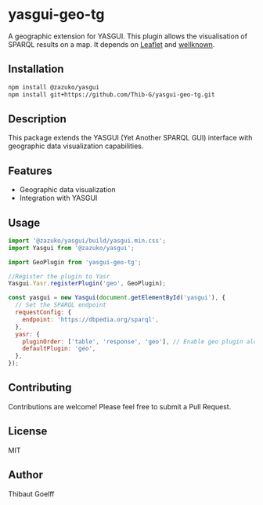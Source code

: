 # yasgui-geo-tg

A geographic extension for YASGUI. This plugin allows the visualisation of SPARQL results on a map.
It depends on [Leaflet](https://leafletjs.com/) and [wellknown](https://github.com/mapbox/wellknown).

## Installation

```bash
npm install @zazuko/yasgui
npm install git+https://github.com/Thib-G/yasgui-geo-tg.git
```

## Description

This package extends the YASGUI (Yet Another SPARQL GUI) interface with geographic data visualization capabilities.

## Features

- Geographic data visualization
- Integration with YASGUI

## Usage

```javascript
import '@zazuko/yasgui/build/yasgui.min.css';
import Yasgui from '@zazuko/yasgui';

import GeoPlugin from 'yasgui-geo-tg';

//Register the plugin to Yasr
Yasgui.Yasr.registerPlugin('geo', GeoPlugin);

const yasgui = new Yasgui(document.getElementById('yasgui'), {
  // Set the SPARQL endpoint
  requestConfig: {
    endpoint: 'https://dbpedia.org/sparql',
  },
  yasr: {
    pluginOrder: ['table', 'response', 'geo'], // Enable geo plugin alongside default table
    defaultPlugin: 'geo',
  },
});
```

## Contributing

Contributions are welcome! Please feel free to submit a Pull Request.

## License

MIT

## Author

Thibaut Goelff

